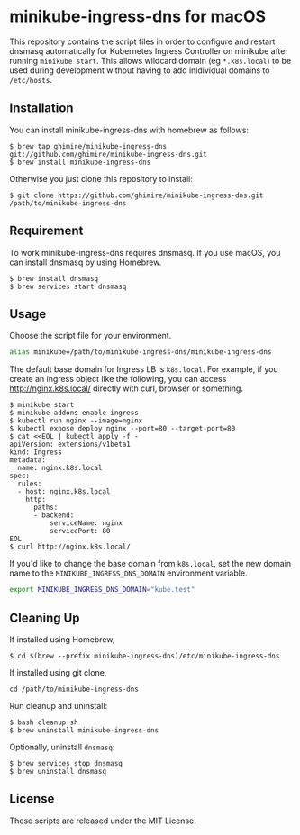 # minikube-ingress-dns for macOS

This repository contains the script files in order to configure and restart dnsmasq automatically for Kubernetes Ingress Controller on minikube after running `minikube start`. This allows wildcard domain (eg `*.k8s.local`) to be used during development without having to add inidividual domains to `/etc/hosts`.

## Installation

You can install minikube-ingress-dns with homebrew as follows:

```
$ brew tap ghimire/minikube-ingress-dns git://github.com/ghimire/minikube-ingress-dns.git
$ brew install minikube-ingress-dns
```

Otherwise you just clone this repository to install:

```
$ git clone https://github.com/ghimire/minikube-ingress-dns.git /path/to/minikube-ingress-dns
```

## Requirement

To work minikube-ingress-dns requires dnsmasq. If you use macOS, you can install dnsmasq by using Homebrew.

```
$ brew install dnsmasq
$ brew services start dnsmasq
```

## Usage

Choose the script file for your environment.

```sh
alias minikube=/path/to/minikube-ingress-dns/minikube-ingress-dns
```

The default base domain for Ingress LB is `k8s.local`. For example, if you create an ingress object like the following, you can access http://nginx.k8s.local/ directly with curl, browser or something.

```
$ minikube start
$ minikube addons enable ingress
$ kubectl run nginx --image=nginx
$ kubectl expose deploy nginx --port=80 --target-port=80
$ cat <<EOL | kubectl apply -f -
apiVersion: extensions/v1beta1
kind: Ingress
metadata:
  name: nginx.k8s.local
spec:
  rules:
  - host: nginx.k8s.local
    http:
      paths:
      - backend:
          serviceName: nginx
          servicePort: 80
EOL
$ curl http://nginx.k8s.local/
```

If you'd like to change the base domain from `k8s.local`, set the new domain name to the `MINIKUBE_INGRESS_DNS_DOMAIN` environment variable.

```sh
export MINIKUBE_INGRESS_DNS_DOMAIN="kube.test"
```

## Cleaning Up
If installed using Homebrew,
```
$ cd $(brew --prefix minikube-ingress-dns)/etc/minikube-ingress-dns
```

If installed using git clone, 
```
cd /path/to/minikube-ingress-dns
```

Run cleanup and uninstall:
```
$ bash cleanup.sh
$ brew uninstall minikube-ingress-dns
```

Optionally, uninstall `dnsmasq`:
```
$ brew services stop dnsmasq
$ brew uninstall dnsmasq
```

## License

These scripts are released under the MIT License.
